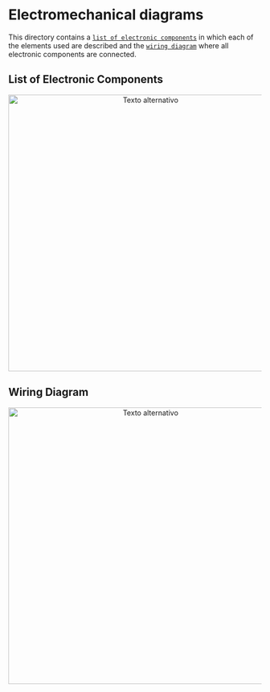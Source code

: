 Electromechanical diagrams
====

This directory contains a [`list of electronic components`](https://github.com/csvprobotica/RoboGenius/blob/main/schemes/Listado%20de%20Componentes.png) in which each of the elements used are described and the [`wiring diagram`](https://github.com/csvprobotica/RoboGenius/blob/main/schemes/Diagrama%20de%20Conexi%C3%B3n.png) where all electronic components are connected.

## List of Electronic Components

<div style="text-align: center;">
  <img src="https://github.com/csvprobotica/RoboGenius/blob/main/schemes/Listado%20de%20Componentes.png" alt="Texto alternativo" width="550"/>
</div>

## Wiring Diagram

<div style="text-align: center;">
  <img src="https://github.com/csvprobotica/RoboGenius/blob/main/schemes/Diagrama%20de%20Conexi%C3%B3n.png" alt="Texto alternativo" width="550"/>
</div>
